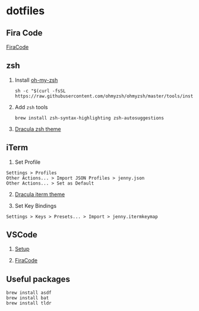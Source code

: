 # dotfiles

## Fira Code

[FiraCode](https://github.com/tonsky/FiraCode)

## zsh

1. Install [oh-my-zsh](https://github.com/ohmyzsh/ohmyzsh/wiki)

   ```
   sh -c "$(curl -fsSL https://raw.githubusercontent.com/ohmyzsh/ohmyzsh/master/tools/install.sh)"
   ```

2. Add `zsh` tools

   ```
   brew install zsh-syntax-highlighting zsh-autosuggestions
   ```

3. [Dracula zsh theme](https://draculatheme.com/zsh)

## iTerm

1. Set Profile

```
Settings > Profiles
Other Actions... > Import JSON Profiles > jenny.json
Other Actions... > Set as Default
```

2. [Dracula iterm theme](https://draculatheme.com/iterm)

3. Set Key Bindings

```
Settings > Keys > Presets... > Import > jenny.itermkeymap
```

## VSCode

1. [Setup](https://code.visualstudio.com/docs/setup/mac)

2. [FiraCode](https://github.com/tonsky/FiraCode/wiki/VS-Code-Instructions)

## Useful packages

```
brew install asdf
brew install bat
brew install tldr
```
